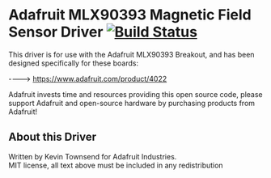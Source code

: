 # Adafruit MLX90393 Magnetic Field Sensor Driver  [![Build Status](https://travis-ci.com/adafruit/Adafruit_MLX90393_Library.svg?branch=master)](https://travis-ci.com/adafruit/Adafruit_MLX90393_Library)

This driver is for use with the Adafruit MLX90393 Breakout, and has been
designed specifically for these boards:

  ----> https://www.adafruit.com/product/4022

Adafruit invests time and resources providing this open source code,
please support Adafruit and open-source hardware by purchasing
products from Adafruit!

## About this Driver

Written by Kevin Townsend for Adafruit Industries.  
MIT license, all text above must be included in any redistribution
